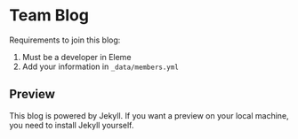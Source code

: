 # Team Blog

Requirements to join this blog:

1. Must be a developer in Eleme
2. Add your information in `_data/members.yml`

## Preview

This blog is powered by Jekyll. If you want a preview on your local machine,
you need to install Jekyll yourself.
